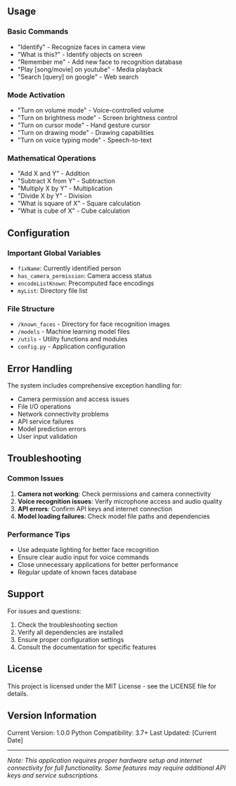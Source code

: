 
## Usage

### Basic Commands
- "Identify" - Recognize faces in camera view
- "What is this?" - Identify objects on screen
- "Remember me" - Add new face to recognition database
- "Play [song/movie] on youtube" - Media playback
- "Search [query] on google" - Web search

### Mode Activation
- "Turn on volume mode" - Voice-controlled volume
- "Turn on brightness mode" - Screen brightness control
- "Turn on cursor mode" - Hand gesture cursor
- "Turn on drawing mode" - Drawing capabilities
- "Turn on voice typing mode" - Speech-to-text

### Mathematical Operations
- "Add X and Y" - Addition
- "Subtract X from Y" - Subtraction
- "Multiply X by Y" - Multiplication
- "Divide X by Y" - Division
- "What is square of X" - Square calculation
- "What is cube of X" - Cube calculation

## Configuration

### Important Global Variables
- `fixName`: Currently identified person
- `has_camera_permission`: Camera access status
- `encodeListKnown`: Precomputed face encodings
- `myList`: Directory file list

### File Structure
- `/known_faces` - Directory for face recognition images
- `/models` - Machine learning model files
- `/utils` - Utility functions and modules
- `config.py` - Application configuration

## Error Handling

The system includes comprehensive exception handling for:
- Camera permission and access issues
- File I/O operations
- Network connectivity problems
- API service failures
- Model prediction errors
- User input validation

## Troubleshooting

### Common Issues
1. **Camera not working**: Check permissions and camera connectivity
2. **Voice recognition issues**: Verify microphone access and audio quality
3. **API errors**: Confirm API keys and internet connection
4. **Model loading failures**: Check model file paths and dependencies

### Performance Tips
- Use adequate lighting for better face recognition
- Ensure clear audio input for voice commands
- Close unnecessary applications for better performance
- Regular update of known faces database

## Support

For issues and questions:
1. Check the troubleshooting section
2. Verify all dependencies are installed
3. Ensure proper configuration settings
4. Consult the documentation for specific features

## License

This project is licensed under the MIT License - see the LICENSE file for details.

## Version Information

Current Version: 1.0.0
Python Compatibility: 3.7+
Last Updated: [Current Date]

---

*Note: This application requires proper hardware setup and internet connectivity for full functionality. Some features may require additional API keys and service subscriptions.*
